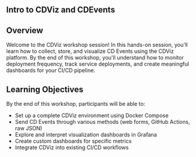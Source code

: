 ## Intro to CDViz and CDEvents

## Overview

Welcome to the CDViz workshop session! In this hands-on session, you'll learn
how to collect, store, and visualize CD Events using the CDViz platform. By the
end of this workshop, you'll understand how to monitor deployment frequency,
track service deployments, and create meaningful dashboards for your CI/CD
pipeline.

## Learning Objectives

By the end of this workshop, participants will be able to:

- Set up a complete CDViz environment using Docker Compose
- Send CD Events through various methods (web forms, GitHub Actions, raw JSON)
- Explore and interpret visualization dashboards in Grafana
- Create custom dashboards for specific metrics
- Integrate CDViz into existing CI/CD workflows

